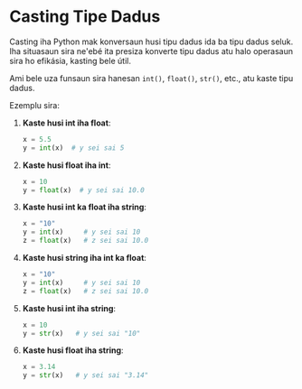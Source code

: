 # Casting Tipe Dadus

Casting iha Python mak konversaun husi tipu dadus ida ba tipu dadus seluk. Iha situasaun sira ne'ebé ita presiza konverte tipu dadus atu halo operasaun sira ho efikásia, kasting bele útil.

Ami bele uza funsaun sira hanesan `int()`, `float()`, `str()`, etc., atu kaste tipu dadus.

Ezemplu sira:

1. **Kaste husi int iha float**:

   ```python
   x = 5.5
   y = int(x)  # y sei sai 5
   ```

2. **Kaste husi float iha int**:

   ```python
   x = 10
   y = float(x)  # y sei sai 10.0
   ```

3. **Kaste husi int ka float iha string**:

   ```python
   x = "10"
   y = int(x)     # y sei sai 10
   z = float(x)   # z sei sai 10.0
   ```

4. **Kaste husi string iha int ka float**:

   ```python
   x = "10"
   y = int(x)     # y sei sai 10
   z = float(x)   # z sei sai 10.0
   ```

5. **Kaste husi int iha string**:

   ```python
   x = 10
   y = str(x)   # y sei sai "10"
   ```

6. **Kaste husi float iha string**:

   ```python
   x = 3.14
   y = str(x)   # y sei sai "3.14"
   ```
